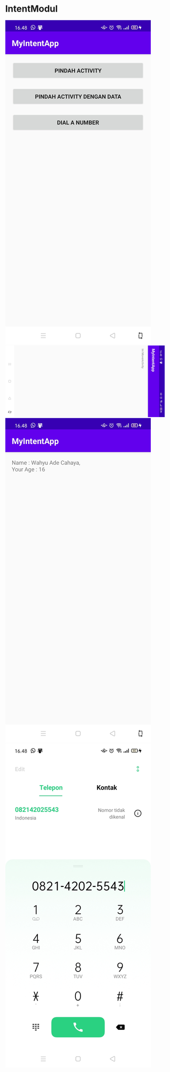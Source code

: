 # IntentModul
![alt text](https://github.com/WahyuAdeCahaya/IntentModul/blob/master/face.jpeg)
![alt text](https://github.com/WahyuAdeCahaya/IntentModul/blob/master/movrr.jpeg)
![alt text](https://github.com/WahyuAdeCahaya/IntentModul/blob/master/movedata.jpeg)
![alt text](https://github.com/WahyuAdeCahaya/IntentModul/blob/master/dial.jpeg)
